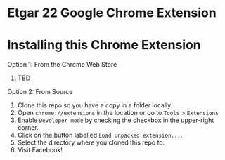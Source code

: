 # Etgar 22 Google Chrome Extension

# Installing this Chrome Extension

Option 1: From the Chrome Web Store

1. TBD

Option 2: From Source

1. Clone this repo so you have a copy in a folder locally.
1. Open `chrome://extensions` in the location or go to `Tools` > `Extensions`
1. Enable `Developer mode` by checking the checkbox in the upper-right corner.
1. Click on the button labelled `Load unpacked extension...`.
1. Select the directory where you cloned this repo to.
1. Visit Facebook!
